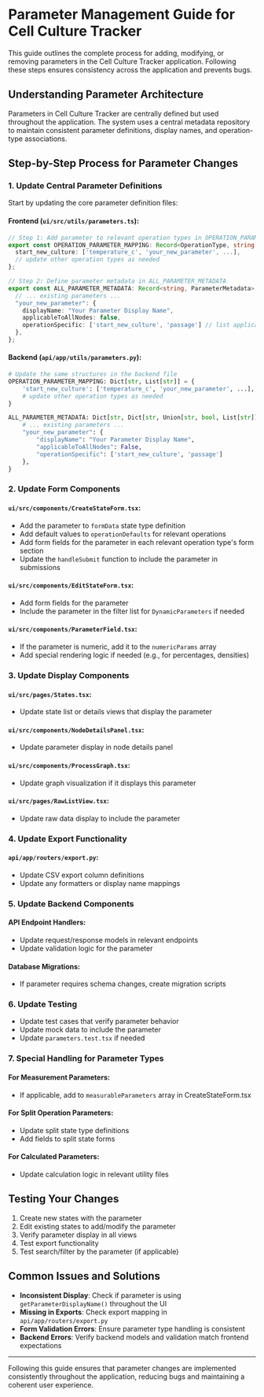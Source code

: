 # Parameter Management Guide for Cell Culture Tracker

This guide outlines the complete process for adding, modifying, or removing parameters in the Cell Culture Tracker application. Following these steps ensures consistency across the application and prevents bugs.

## Understanding Parameter Architecture

Parameters in Cell Culture Tracker are centrally defined but used throughout the application. The system uses a central metadata repository to maintain consistent parameter definitions, display names, and operation-type associations.

## Step-by-Step Process for Parameter Changes

### 1. Update Central Parameter Definitions

Start by updating the core parameter definition files:

#### Frontend (`ui/src/utils/parameters.ts`):
```typescript
// Step 1: Add parameter to relevant operation types in OPERATION_PARAMETER_MAPPING
export const OPERATION_PARAMETER_MAPPING: Record<OperationType, string[]> = {
  start_new_culture: ['temperature_c', 'your_new_parameter', ...],
  // update other operation types as needed
};

// Step 2: Define parameter metadata in ALL_PARAMETER_METADATA
export const ALL_PARAMETER_METADATA: Record<string, ParameterMetadata> = {
  // ... existing parameters ...
  "your_new_parameter": { 
    displayName: "Your Parameter Display Name", 
    applicableToAllNodes: false, 
    operationSpecific: ['start_new_culture', 'passage'] // list applicable operations
  },
};
```

#### Backend (`api/app/utils/parameters.py`):
```python
# Update the same structures in the backend file
OPERATION_PARAMETER_MAPPING: Dict[str, List[str]] = {
    'start_new_culture': ['temperature_c', 'your_new_parameter', ...],
    # update other operation types as needed
}

ALL_PARAMETER_METADATA: Dict[str, Dict[str, Union[str, bool, List[str]]]] = {
    # ... existing parameters ...
    "your_new_parameter": {
        "displayName": "Your Parameter Display Name",
        "applicableToAllNodes": False,
        "operationSpecific": ['start_new_culture', 'passage']
    },
}
```

### 2. Update Form Components

#### `ui/src/components/CreateStateForm.tsx`:
- Add the parameter to `formData` state type definition
- Add default values to `operationDefaults` for relevant operations
- Add form fields for the parameter in each relevant operation type's form section
- Update the `handleSubmit` function to include the parameter in submissions

#### `ui/src/components/EditStateForm.tsx`:
- Add form fields for the parameter
- Include the parameter in the filter list for `DynamicParameters` if needed

#### `ui/src/components/ParameterField.tsx`:
- If the parameter is numeric, add it to the `numericParams` array
- Add special rendering logic if needed (e.g., for percentages, densities)

### 3. Update Display Components

#### `ui/src/pages/States.tsx`:
- Update state list or details views that display the parameter

#### `ui/src/components/NodeDetailsPanel.tsx`:
- Update parameter display in node details panel

#### `ui/src/components/ProcessGraph.tsx`:
- Update graph visualization if it displays this parameter

#### `ui/src/pages/RawListView.tsx`:
- Update raw data display to include the parameter

### 4. Update Export Functionality

#### `api/app/routers/export.py`:
- Update CSV export column definitions
- Update any formatters or display name mappings

### 5. Update Backend Components

#### API Endpoint Handlers:
- Update request/response models in relevant endpoints
- Update validation logic for the parameter

#### Database Migrations:
- If parameter requires schema changes, create migration scripts

### 6. Update Testing

- Update test cases that verify parameter behavior
- Update mock data to include the parameter
- Update `parameters.test.tsx` if needed

### 7. Special Handling for Parameter Types

#### For Measurement Parameters:
- If applicable, add to `measurableParameters` array in CreateStateForm.tsx

#### For Split Operation Parameters:
- Update split state type definitions
- Add fields to split state forms

#### For Calculated Parameters:
- Update calculation logic in relevant utility files

## Testing Your Changes

1. Create new states with the parameter
2. Edit existing states to add/modify the parameter
3. Verify parameter display in all views
4. Test export functionality
5. Test search/filter by the parameter (if applicable)

## Common Issues and Solutions

- **Inconsistent Display**: Check if parameter is using `getParameterDisplayName()` throughout the UI
- **Missing in Exports**: Check export mapping in `api/app/routers/export.py`
- **Form Validation Errors**: Ensure parameter type handling is consistent
- **Backend Errors**: Verify backend models and validation match frontend expectations

---

Following this guide ensures that parameter changes are implemented consistently throughout the application, reducing bugs and maintaining a coherent user experience. 